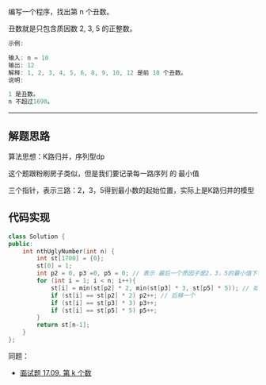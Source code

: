 
编写一个程序，找出第 n 个丑数。

丑数就是只包含质因数 2, 3, 5 的正整数。

```cpp
示例:

输入: n = 10
输出: 12
解释: 1, 2, 3, 4, 5, 6, 8, 9, 10, 12 是前 10 个丑数。
说明:  

1 是丑数。
n 不超过1690。

```

---

## 解题思路

算法思想：K路归并，序列型dp

这个题跟粉刷房子类似，但是我们要记录每一路序列 的 最小值

三个指针，表示三路：2，3，5得到最小数的起始位置，实际上是K路归并的模型

## 代码实现

```cpp
class Solution {
public:
    int nthUglyNumber(int n) {
        int st[1700] = {0};
        st[0] = 1;
        int p2 = 0, p3 =0, p5 = 0; // 表示 最后一个质因子是2，3，5的最小值下标
        for (int i = 1; i < n; i++){
            st[i] = min(st[p2] * 2, min(st[p3] * 3, st[p5] * 5)); // 如果路数很大，可以用优先队列优化
            if (st[i] == st[p2] * 2) p2++; // 后移一个
            if (st[i] == st[p3] * 3) p3++;
            if (st[i] == st[p5] * 5) p5++;
        }
        return st[n-1];
    }
};
```

同题：

- [面试题 17.09. 第 k 个数](https://leetcode-cn.com/problems/get-kth-magic-number-lcci/)

